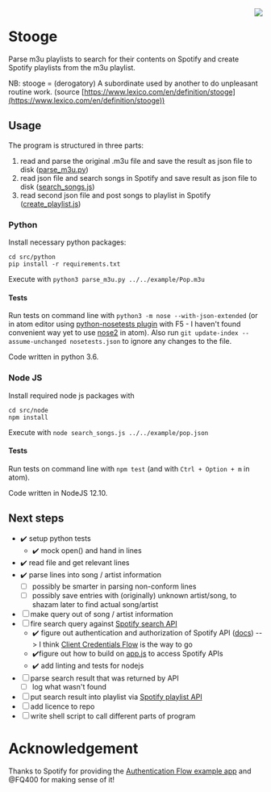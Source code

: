 <img align="right" src="https://travis-ci.org/clamm/stooge.svg?branch=master"/>

# Stooge

Parse m3u playlists to search for their contents on Spotify and create Spotify playlists from the m3u playlist.

NB: stooge = (derogatory) A subordinate used by another to do unpleasant routine work. (source [https://www.lexico.com/en/definition/stooge](https://www.lexico.com/en/definition/stooge))


## Usage

The program is structured in three parts:

1. read and parse the original .m3u file and save the result as json file to disk ([parse_m3u.py](./src/python/))
1. read json file and search songs in Spotify and save result as json file to disk ([search_songs.js](./src/node/))
1. read second json file and post songs to playlist in Spotify ([create_playlist.js](./src/node/))


### Python

Install necessary python packages:
```
cd src/python
pip install -r requirements.txt
```

Execute with `python3 parse_m3u.py ../../example/Pop.m3u`

#### Tests

Run tests on command line with `python3 -m nose --with-json-extended` (or in atom editor using [python-nosetests plugin](https://atom.io/packages/python-nosetests) with F5 - I haven't found convenient way yet to use [nose2](https://github.com/nose-devs/nose2) in atom). Also run `git update-index --assume-unchanged nosetests.json` to ignore any changes to the file.

Code written in python 3.6.


### Node JS

Install required node js packages with
```
cd src/node
npm install
```

Execute with `node search_songs.js ../../example/pop.json`


#### Tests

Run tests on command line with `npm test` (and with `Ctrl + Option + m` in atom).

Code written in NodeJS 12.10.


## Next steps

* ✔️ setup python tests
  * ✔️ mock open() and hand in lines
* ✔️ read file and get relevant lines
* ✔️ parse lines into song / artist information
  * ☐ possibly be smarter in parsing non-conform lines
  * ☐ possibly save entries with (originally) unknown artist/song, to shazam later to find actual song/artist
* ☐ make query out of song / artist information
* ☐ fire search query against [Spotify search API](https://developer.spotify.com/documentation/web-api/reference/search/search/)
  * ✔️ figure out authentication and authorization of Spotify API ([docs](https://developer.spotify.com/documentation/general/guides/authorization-guide/#client-credentials-flow)) --> I think [Client Credentials Flow](https://developer.spotify.com/documentation/general/guides/authorization-guide/#client-credentials-flow) is the way to go
  * ✔️figure out how to build on [app.js](https://github.com/spotify/web-api-auth-examples/blob/master/client_credentials/app.js) to access Spotify APIs
  * ✔️ add linting and tests for nodejs
* ☐ parse search result that was returned by API
  * ☐ log what wasn't found
* ☐ put search result into playlist via [Spotify playlist API](https://developer.spotify.com/documentation/web-api/reference/playlists/)
* ☐ add licence to repo
* ☐ write shell script to call different parts of program


# Acknowledgement

Thanks to Spotify for providing the [Authentication Flow example app](https://github.com/spotify/web-api-auth-examples) and @FQ400 for making sense of it!
